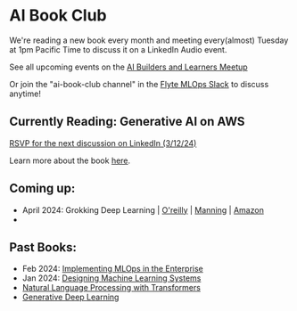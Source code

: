 # AI Book Club 

We're reading a new book every month and meeting every(almost) Tuesday at 1pm Pacific Time to discuss it on a LinkedIn Audio event.

See all upcoming events on the [AI Builders and Learners Meetup](https://www.meetup.com/ai-builders-and-learners-seattle/)

Or join the "ai-book-club channel" in the [Flyte MLOps Slack](https://slack.flyte.org/) to discuss anytime!

## Currently Reading: Generative AI on AWS

[RSVP for the next discussion on LinkedIn (3/12/24)](https://www.linkedin.com/events/aibookclub-generativeaionaws-we7171928013159194624/comments/)

Learn more about the book [here](https://learning.oreilly.com/library/view/generative-ai-on/9781098159214/).


## Coming up:

- April 2024: Grokking Deep Learning | [O'reilly](https://learning.oreilly.com/library/view/grokking-deep-learning/9781617293702/) | [Manning](https://www.manning.com/books/grokking-deep-learning) | [Amazon](https://www.amazon.com/Grokking-Deep-Learning-Andrew-Trask/dp/1617293709/)
- 




## Past Books:

- Feb 2024: [Implementing MLOps in the Enterprise](https://learning.oreilly.com/library/view/implementing-mlops-in/9781098136574/)
- Jan 2024: [Designing Machine Learning Systems](https://learning.oreilly.com/library/view/designing-machine-learning/9781098107956/)
-  [Natural Language Processing with Transformers](https://learning.oreilly.com/library/view/natural-language-processing/9781098136789/)
-  [Generative Deep Learning](https://learning.oreilly.com/library/view/generative-deep-learning/9781098134174/)









